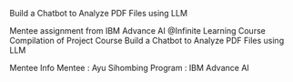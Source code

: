 Build a Chatbot to Analyze PDF Files using LLM


Mentee assignment from IBM Advance AI @Infinite Learning Course Compilation of Project Course Build a Chatbot to Analyze PDF Files using LLM

Mentee Info Mentee : Ayu Sihombing Program : IBM Advance AI
